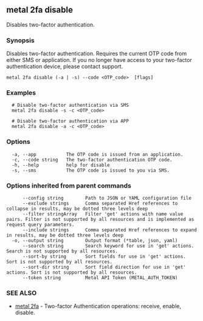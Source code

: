 ## metal 2fa disable

Disables two-factor authentication.

### Synopsis

Disables two-factor authentication. Requires the current OTP code from either SMS or application. If you no longer have access to your two-factor authentication device, please contact support.

```
metal 2fa disable (-a | -s) --code <OTP_code>  [flags]
```

### Examples

```
  # Disable two-factor authentication via SMS
  metal 2fa disable -s -c <OTP_code>

  # Disable two-factor authentication via APP
  metal 2fa disable -a -c <OTP_code>
```

### Options

```
  -a, --app           The OTP code is issued from an application.
  -c, --code string   The two-factor authentication OTP code.
  -h, --help          help for disable
  -s, --sms           The OTP code is issued to you via SMS.
```

### Options inherited from parent commands

```
      --config string        Path to JSON or YAML configuration file
      --exclude strings      Comma separated Href references to collapse in results, may be dotted three levels deep
      --filter stringArray   Filter 'get' actions with name value pairs. Filter is not supported by all resources and is implemented as request query parameters.
      --include strings      Comma separated Href references to expand in results, may be dotted three levels deep
  -o, --output string        Output format (*table, json, yaml)
      --search string        Search keyword for use in 'get' actions. Search is not supported by all resources.
      --sort-by string       Sort fields for use in 'get' actions. Sort is not supported by all resources.
      --sort-dir string      Sort field direction for use in 'get' actions. Sort is not supported by all resources.
      --token string         Metal API Token (METAL_AUTH_TOKEN)
```

### SEE ALSO

* [metal 2fa](metal_2fa.md)	 - Two-factor Authentication operations: receive, enable, disable.

